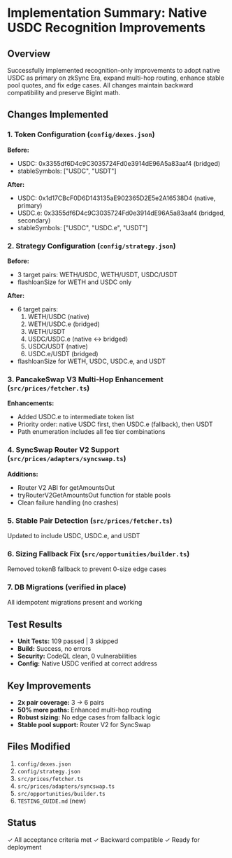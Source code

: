 # Implementation Summary: Native USDC Recognition Improvements

## Overview
Successfully implemented recognition-only improvements to adopt native USDC as primary on zkSync Era, expand multi-hop routing, enhance stable pool quotes, and fix edge cases. All changes maintain backward compatibility and preserve BigInt math.

## Changes Implemented

### 1. Token Configuration (`config/dexes.json`)
**Before:**
- USDC: 0x3355df6D4c9C3035724Fd0e3914dE96A5a83aaf4 (bridged)
- stableSymbols: ["USDC", "USDT"]

**After:**
- USDC: 0x1d17CBcF0D6D143135aE902365D2E5e2A16538D4 (native, primary)
- USDC.e: 0x3355df6D4c9C3035724Fd0e3914dE96A5a83aaf4 (bridged, secondary)
- stableSymbols: ["USDC", "USDC.e", "USDT"]

### 2. Strategy Configuration (`config/strategy.json`)
**Before:**
- 3 target pairs: WETH/USDC, WETH/USDT, USDC/USDT
- flashloanSize for WETH and USDC only

**After:**
- 6 target pairs:
  1. WETH/USDC (native)
  2. WETH/USDC.e (bridged)
  3. WETH/USDT
  4. USDC/USDC.e (native <-> bridged)
  5. USDC/USDT (native)
  6. USDC.e/USDT (bridged)
- flashloanSize for WETH, USDC, USDC.e, and USDT

### 3. PancakeSwap V3 Multi-Hop Enhancement (`src/prices/fetcher.ts`)
**Enhancements:**
- Added USDC.e to intermediate token list
- Priority order: native USDC first, then USDC.e (fallback), then USDT
- Path enumeration includes all fee tier combinations

### 4. SyncSwap Router V2 Support (`src/prices/adapters/syncswap.ts`)
**Additions:**
- Router V2 ABI for getAmountsOut
- tryRouterV2GetAmountsOut function for stable pools
- Clean failure handling (no crashes)

### 5. Stable Pair Detection (`src/prices/fetcher.ts`)
Updated to include USDC, USDC.e, and USDT

### 6. Sizing Fallback Fix (`src/opportunities/builder.ts`)
Removed tokenB fallback to prevent 0-size edge cases

### 7. DB Migrations (verified in place)
All idempotent migrations present and working

## Test Results

- **Unit Tests:** 109 passed | 3 skipped
- **Build:** Success, no errors
- **Security:** CodeQL clean, 0 vulnerabilities
- **Config:** Native USDC verified at correct address

## Key Improvements

- **2x pair coverage:** 3 → 6 pairs
- **50% more paths:** Enhanced multi-hop routing
- **Robust sizing:** No edge cases from fallback logic
- **Stable pool support:** Router V2 for SyncSwap

## Files Modified

1. `config/dexes.json`
2. `config/strategy.json`
3. `src/prices/fetcher.ts`
4. `src/prices/adapters/syncswap.ts`
5. `src/opportunities/builder.ts`
6. `TESTING_GUIDE.md` (new)

## Status

✓ All acceptance criteria met
✓ Backward compatible
✓ Ready for deployment

